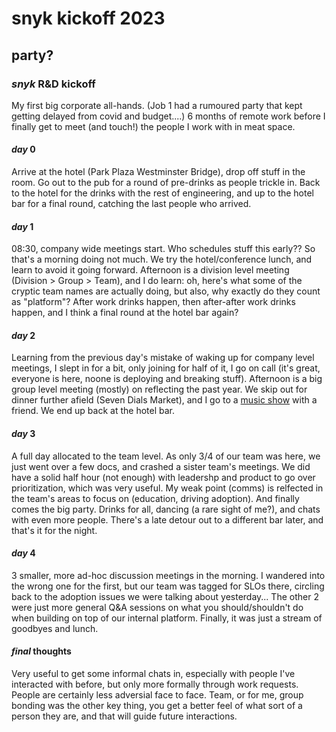 # snyk kickoff 2023

## party?

### _snyk_ R&D kickoff

My first big corporate all-hands.
(Job 1 had a rumoured party that kept getting delayed from covid and budget....)
6 months of remote work before I finally get to meet (and touch!)
the people I work with in meat space.

#### _day_ 0

Arrive at the hotel (Park Plaza Westminster Bridge),
drop off stuff in the room.
Go out to the pub for a round of pre-drinks as people trickle in.
Back to the hotel for the drinks with the rest of engineering,
and up to the hotel bar for a final round, 
catching the last people who arrived.

#### _day_ 1

08:30, company wide meetings start.
Who schedules stuff this early??
So that's a morning doing not much.
We try the hotel/conference lunch,
and learn to avoid it going forward.
Afternoon is a division level meeting (Division > Group > Team),
and I do learn: 
oh, here's what some of the cryptic team names are actually doing,
but also, why exactly do they count as "platform"?
After work drinks happen,
then after-after work drinks happen,
and I think a final round at the hotel bar again?

#### _day_ 2 

Learning from the previous day's mistake of waking up for company level meetings,
I slept in for a bit, only joining for half of it,
I go on call (it's great, everyone is here, noone is deploying and breaking stuff).
Afternoon is a big group level meeting (mostly) on reflecting the past year.
We skip out for dinner further afield (Seven Dials Market),
and I go to a [music show] with a friend.
We end up back at the hotel bar.

[music show]: https://sean.liao.dev/#-12023-01-17--sofar-sounds

#### _day_ 3

A full day allocated to the team level.
As only 3/4 of our team was here,
we just went over a few docs, and crashed a sister team's meetings.
We did have a solid half hour (not enough) with leadershp and product to go over prioritization,
which was very useful.
My weak point (comms) is relfected in the team's areas to focus on (education, driving adoption).
And finally comes the big party.
Drinks for all, dancing (a rare sight of me?),
and chats with even more people.
There's a late detour out to a different bar later,
and that's it for the night.

#### _day_ 4

3 smaller, more ad-hoc discussion meetings in the morning.
I wandered into the wrong one for the first, but our team was tagged for SLOs there,
circling back to the adoption issues we were talking about yesterday...
The other 2 were just more general Q&A sessions on what you should/shouldn't do
when building on top of our internal platform.
Finally, it was just a stream of goodbyes and lunch.

#### _final_ thoughts

Very useful to get some informal chats in, 
especially with people I've interacted with before, but only more formally through work requests.
People are certainly less adversial face to face.
Team, or for me, group bonding was the other key thing,
you get a better feel of what sort of a person they are,
and that will guide future interactions.
